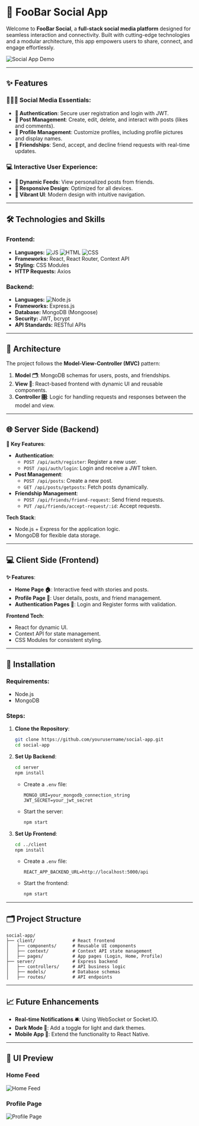 # **🌟 FooBar Social App**

Welcome to **FooBar Social**, a **full-stack social media platform** designed for seamless interaction and connectivity. Built with cutting-edge technologies and a modular architecture, this app empowers users to share, connect, and engage effortlessly.

![Social App Demo](https://media.giphy.com/media/iCEJlqb6JXkrv5aT9W/giphy.gif)

---

## **✨ Features**
### 🧑‍🤝‍🧑 Social Media Essentials:
- **🔐 Authentication**: Secure user registration and login with JWT.
- **📝 Post Management**: Create, edit, delete, and interact with posts (likes and comments).
- **👤 Profile Management**: Customize profiles, including profile pictures and display names.
- **🤝 Friendships**: Send, accept, and decline friend requests with real-time updates.

### 💻 Interactive User Experience:
- **📃 Dynamic Feeds**: View personalized posts from friends.
- **📲 Responsive Design**: Optimized for all devices.
- **🎨 Vibrant UI**: Modern design with intuitive navigation.

---

## **🛠️ Technologies and Skills**
### **Frontend:**
- **Languages:** ![JS](https://img.shields.io/badge/-JavaScript-yellow) ![HTML](https://img.shields.io/badge/-HTML-orange) ![CSS](https://img.shields.io/badge/-CSS-blue)
- **Frameworks:** React, React Router, Context API
- **Styling:** CSS Modules
- **HTTP Requests:** Axios

### **Backend:**
- **Languages:** ![Node.js](https://img.shields.io/badge/-Node.js-green)
- **Frameworks:** Express.js
- **Database:** MongoDB (Mongoose)
- **Security:** JWT, bcrypt
- **API Standards:** RESTful APIs

---

## **📂 Architecture**
The project follows the **Model-View-Controller (MVC)** pattern:
1. **Model 🗂️**: MongoDB schemas for users, posts, and friendships.
2. **View 🎨**: React-based frontend with dynamic UI and reusable components.
3. **Controller 🎛️**: Logic for handling requests and responses between the model and view.

---

## **🌐 Server Side (Backend)**
**🔧 Key Features**:
- **Authentication**:
  - `POST /api/auth/register`: Register a new user.
  - `POST /api/auth/login`: Login and receive a JWT token.
- **Post Management**:
  - `POST /api/posts`: Create a new post.
  - `GET /api/posts/getposts`: Fetch posts dynamically.
- **Friendship Management**:
  - `POST /api/friends/friend-request`: Send friend requests.
  - `PUT /api/friends/accept-request/:id`: Accept requests.

**Tech Stack**:
- Node.js + Express for the application logic.
- MongoDB for flexible data storage.

---

## **💻 Client Side (Frontend)**
**✨ Features**:
- **Home Page 🏠**: Interactive feed with stories and posts.
- **Profile Page 👤**: User details, posts, and friend management.
- **Authentication Pages 🔐**: Login and Register forms with validation.

**Frontend Tech**:
- React for dynamic UI.
- Context API for state management.
- CSS Modules for consistent styling.

---

## **🚀 Installation**
### **Requirements:**
- Node.js
- MongoDB

### **Steps:**
1. **Clone the Repository**:
   ```bash
   git clone https://github.com/yourusername/social-app.git
   cd social-app
   ```

2. **Set Up Backend**:
   ```bash
   cd server
   npm install
   ```
   - Create a `.env` file:
     ```plaintext
     MONGO_URI=your_mongodb_connection_string
     JWT_SECRET=your_jwt_secret
     ```
   - Start the server:
     ```bash
     npm start
     ```

3. **Set Up Frontend**:
   ```bash
   cd ../client
   npm install
   ```
   - Create a `.env` file:
     ```plaintext
     REACT_APP_BACKEND_URL=http://localhost:5000/api
     ```
   - Start the frontend:
     ```bash
     npm start
     ```

---

## **🗂️ Project Structure**
```
social-app/
├── client/              # React frontend
│   ├── components/      # Reusable UI components
│   ├── context/         # Context API state management
│   ├── pages/           # App pages (Login, Home, Profile)
├── server/              # Express backend
│   ├── controllers/     # API business logic
│   ├── models/          # Database schemas
│   ├── routes/          # API endpoints
```

---

## **📈 Future Enhancements**
- **Real-time Notifications 🛎️**: Using WebSocket or Socket.IO.
- **Dark Mode 🌙**: Add a toggle for light and dark themes.
- **Mobile App 📱**: Extend the functionality to React Native.

---

## **🎨 UI Preview**
### **Home Feed**
![Home Feed](link-to-your-image)
### **Profile Page**
![Profile Page](link-to-your-image)

